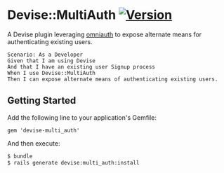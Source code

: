 # Devise::MultiAuth [![Version](https://badge.fury.io/rb/devise-multi_auth.png)](http://badge.fury.io/rb/devise-multi_auth)

A Devise plugin leveraging [omniauth](https://github.com/intridea/omniauth) to
expose alternate means for authenticating existing users.

```gherkin
Scenario: As a Developer
Given that I am using Devise
And that I have an existing user Signup process
When I use Devise::MultiAuth
Then I can expose alternate means of authenticating existing users.
```

## Getting Started

Add the following line to your application's Gemfile:

    gem 'devise-multi_auth'

And then execute:
```bash
$ bundle
$ rails generate devise:multi_auth:install
```
